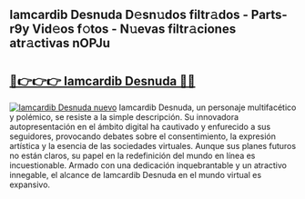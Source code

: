 ## Iamcardib Desnuda D𝚎sn𝚞dos filtr𝚊dos - Parts-r9y Vid𝚎os f𝚘tos - N𝚞evas filtr𝚊ciones atr𝚊ctivas nOPJu

# <h2><a href="http://mb47qu.tromn.icu/?c=Iamcardib+Desnuda">🔗👉👉👉 Iamcardib Desnuda 🔗🔗</a></h2>

[![Iamcardib Desnuda nuevo](https://i.imgur.com/pEAQMta.gif)](http://mb47qu.tromn.icu/?c=Iamcardib+Desnuda)
Iamcardib Desnuda, un personaje multifacético y polémico, se resiste a la simple descripción. Su innovadora autopresentación en el ámbito digital ha cautivado y enfurecido a sus seguidores, provocando debates sobre el consentimiento, la expresión artística y la esencia de las sociedades virtuales. Aunque sus planes futuros no están claros, su papel en la redefinición del mundo en línea es incuestionable. Armado con una dedicación inquebrantable y un atractivo innegable, el alcance de Iamcardib Desnuda en el mundo virtual es expansivo.

